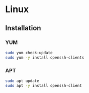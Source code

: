 # Linux

## Installation

### YUM

```sh
sudo yum check-update
sudo yum -y install openssh-clients
```

### APT

```sh
sudo apt update
sudo apt -y install openssh-client
```
